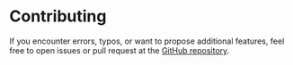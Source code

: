 # Contributing

If you encounter errors, typos, or want to propose additional features,
feel free to open issues or pull request at the
[GitHub repository](https://github.com/agdestein/SteerableConvolutions.jl).
